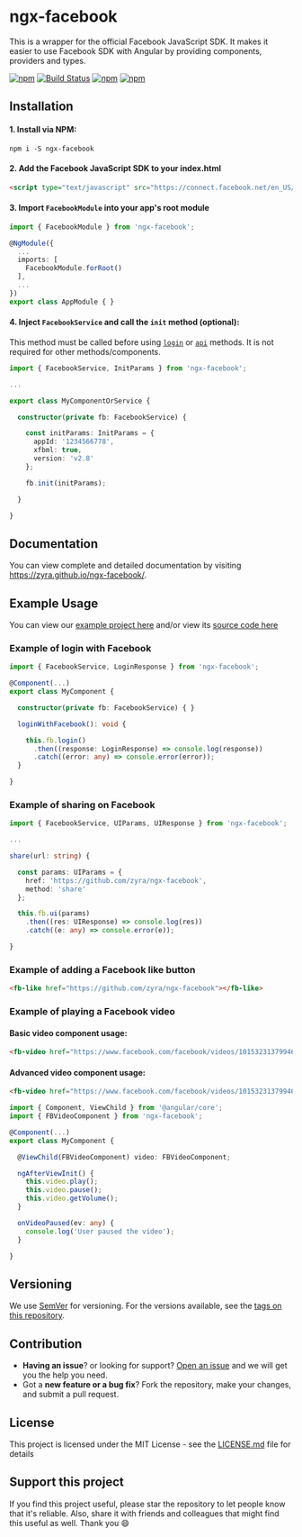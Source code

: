 # ngx-facebook

This is a wrapper for the official Facebook JavaScript SDK. It makes it easier to use Facebook SDK with Angular by providing components, providers and types.

[![npm](https://img.shields.io/npm/l/express.svg)](https://www.npmjs.com/package/ngx-facebook)
[![Build Status](https://drone.zyra.ca/api/badges/zyra/ngx-facebook/status.svg)](https://drone.zyra.ca/zyra/ngx-facebook)
[![npm](https://img.shields.io/npm/dt/ngx-facebook.svg)](https://www.npmjs.com/package/ngx-facebook)
[![npm](https://img.shields.io/npm/dm/ngx-facebook.svg)](https://www.npmjs.com/package/ngx-facebook)

## Installation

#### 1. Install via NPM:

```shell
npm i -S ngx-facebook
```

#### 2. Add the Facebook JavaScript SDK to your index.html

```html
<script type="text/javascript" src="https://connect.facebook.net/en_US/sdk.js"></script>
```

#### 3. Import `FacebookModule` into your app's root module

```typescript
import { FacebookModule } from 'ngx-facebook';

@NgModule({
  ...
  imports: [
    FacebookModule.forRoot()
  ],
  ...
})
export class AppModule { }
```

#### 4. Inject `FacebookService` and call the `init` method (optional):

This method must be called before using [`login`](https://zyra.github.io/ngx-facebook/facebook-service/#login) or [`api`](https://zyra.github.io/ngx-facebook/facebook-service/#api) methods. It is not required for other methods/components.

```typescript
import { FacebookService, InitParams } from 'ngx-facebook';

...

export class MyComponentOrService {

  constructor(private fb: FacebookService) {

    const initParams: InitParams = {
      appId: '1234566778',
      xfbml: true,
      version: 'v2.8'
    };

    fb.init(initParams);

  }

}
```

## Documentation

You can view complete and detailed documentation by visiting https://zyra.github.io/ngx-facebook/.

## Example Usage

You can view our [example project here](https://zyra.github.io/ngx-facebook-example/) and/or view its [source code here](https://github.com/zyra/ngx-facebook-example/)

### Example of login with Facebook

```typescript
import { FacebookService, LoginResponse } from 'ngx-facebook';

@Component(...)
export class MyComponent {

  constructor(private fb: FacebookService) { }

  loginWithFacebook(): void {

    this.fb.login()
      .then((response: LoginResponse) => console.log(response))
      .catch((error: any) => console.error(error));
  }

}
```

### Example of sharing on Facebook

```typescript
import { FacebookService, UIParams, UIResponse } from 'ngx-facebook';

...

share(url: string) {

  const params: UIParams = {
    href: 'https://github.com/zyra/ngx-facebook',
    method: 'share'
  };

  this.fb.ui(params)
    .then((res: UIResponse) => console.log(res))
    .catch((e: any) => console.error(e));

}
```

### Example of adding a Facebook like button

```html
<fb-like href="https://github.com/zyra/ngx-facebook"></fb-like>
```

### Example of playing a Facebook video

#### Basic video component usage:

```html
<fb-video href="https://www.facebook.com/facebook/videos/10153231379946729/"></fb-video>
```

#### Advanced video component usage:

```html
<fb-video href="https://www.facebook.com/facebook/videos/10153231379946729/" (paused)="onVideoPaused($event)"></fb-video>
```

```typescript
import { Component, ViewChild } from '@angular/core';
import { FBVideoComponent } from 'ngx-facebook';

@Component(...)
export class MyComponent {

  @ViewChild(FBVideoComponent) video: FBVideoComponent;

  ngAfterViewInit() {
    this.video.play();
    this.video.pause();
    this.video.getVolume();
  }

  onVideoPaused(ev: any) {
    console.log('User paused the video');
  }

}
```

## Versioning

We use [SemVer](https://semver.org/) for versioning. For the versions available, see the [tags on this repository](https://github.com/zyra/ngx-facebook/tags).

## Contribution

- **Having an issue**? or looking for support? [Open an issue](https://github.com/zyra/ngx-facebook/issues/new) and we will get you the help you need.
- Got a **new feature or a bug fix**? Fork the repository, make your changes, and submit a pull request.

## License

This project is licensed under the MIT License - see the [LICENSE.md](LICENSE.md) file for details

## Support this project

If you find this project useful, please star the repository to let people know that it's reliable. Also, share it with friends and colleagues that might find this useful as well. Thank you :smile:
